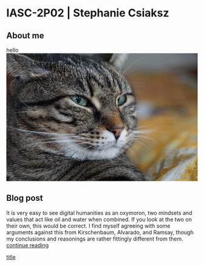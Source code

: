 # IASC-2P02 | Stephanie Csiaksz
## About me


hello
![](Images/cat-3134990_960_720.jpg)

## Blog post

It is very easy to see digital humanities as an oxymoron, two mindsets and values that act like oil and water when combined. If you look at the two on their own, this would be correct. I find myself agreeing with some arguments against this from Kirschenbaum, Alvarado, and Ramsay, though my conclusions and reasonings are rather fittingly different from them.
[continue reading](blog)


[title](respository)
